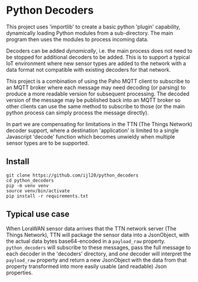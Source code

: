 # Python Decoders

This project uses 'importlib' to create a basic python 'plugin' capability, dynamically loading
Python modules from a sub-directory. The main program then uses the modules to process incoming data.

Decoders can be added *dynamically*, i.e. the main process does not need to be stopped for additional decoders 
to be added. This is to support a typical IoT environment where new sensor types are added to the network 
with a data format not compatible with existing decoders for that network.

This project is a combination of using the Paho MQTT client to subscribe to 
an MQTT broker where each message may need decoding (or parsing) to produce a more readable version for subsequent
processing. The decoded version of the message may be published back into an MQTT broker so other clients can
use the same method to subscribe to those (or the main python process can simply process the message directly).

In part we are compensating for limitations in the TTN (The Things Network) decoder support, where a destination
'application' is limited to a single Javascript 'decode' function which becomes unwieldy when multiple sensor types are
to be supported.

## Install

```
git clone https://github.com/ijl20/python_decoders
cd python_decoders
pip -m venv venv
source venv/bin/activate
pip install -r requirements.txt
```

## Typical use case

When LoraWAN sensor data arrives that the TTN network server (The Things Network), TTN will package the sensor data
into a JsonObject, with the actual data bytes base64-encoded in a `payload_raw` property. `python_decoders` will
subscribe to these messages, pass the full message to each decoder in the 'decoders' directory, and *one* decoder will
interpret the `payload_raw` property and return a new JsonObject with the data from that property transformed into
more easily usable (and readable) Json properties.
